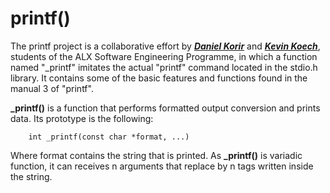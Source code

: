 # printf()

The printf project is a collaborative effort by [***Daniel Korir***](https://github.com/Korir007) and [***Kevin Koech***](https://github.com/kevinkoech357), students of the ALX Software Engineering Programme, in which a function named "_printf" imitates the actual "printf" command located in the stdio.h library. It contains some of the basic features and functions found in the manual 3 of "printf".

**_printf()** is a function that performs formatted output conversion and prints data. Its prototype is the following:

        int _printf(const char *format, ...)

Where format contains the string that is printed. As **_printf()** is variadic function, it can receives n arguments that replace by n tags written inside the string.
